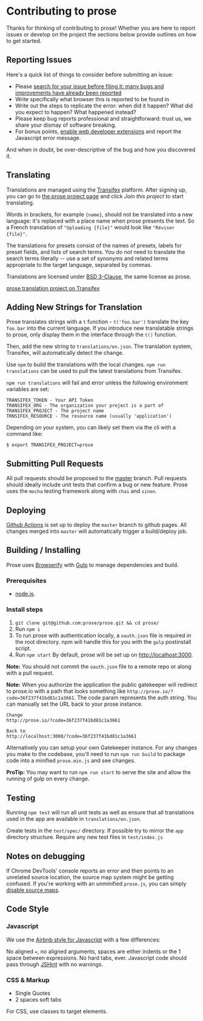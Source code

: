 # Contributing to prose

Thanks for thinking of contributing to prose! Whether you are here to report
issues or develop on the project the sections below provide
outlines on how to get started.

## Reporting Issues

Here's a quick list of things to consider before submitting an issue:

* Please [search for your issue before filing it: many bugs and improvements have already been reported](https://github.com/prose/prose/issues)
* Write specifically what browser this is reported to be found in
* Write out the steps to replicate the error: when did it happen? What did you expect to happen? What happened instead?
* Please keep bug reports professional and straightforward: trust us, we share your dismay of software breaking.
* For bonus points, [enable web developer extensions](http://debugbrowser.com) and report the
  Javascript error message.

And when in doubt, be over-descriptive of the bug and how you discovered it.

## Translating

Translations are managed using the
[Transifex](https://explore.transifex.com/tristen/prose/) platform. After
signing up, you can go to [the prose project
page](https://explore.transifex.com/tristen/prose/) and click *Join this project* to start translating.

Words in brackets, for example `{name}`, should not be translated into a
new language: it's replaced with a place name when prose presents the text. So a
French translation of `"Uploading {file}"` would look like
`"Réviser {file}"`.

The translations for presets consist of the names of presets, labels for
preset fields, and lists of search terms. You do _not_ need to translate the
search terms literally -- use a set of synonyms and related terms appropriate
to the target language, separated by commas.

Translations are licensed under
[BSD 3-Clause](LICENSE.md), the same license
as prose.

[prose translation project on
Transifex](https://explore.transifex.com/tristen/prose/)

## Adding New Strings for Translation

Prose translates strings with a `t` function - `t('foo.bar')` translate the key
`foo.bar` into the current language. If you introduce new translatable strings
to prose, only display them in the interface through the `t()` function.

Then, add the new string to `translations/en.json`. The translation system,
Transifex, will automatically detect the change.

Use `npm` to build the translations with the local changes.
`npm run translations` can be used to pull the latest translations from Transifex.

`npm run translations` will fail and error unless the following environment variables are set:
```
TRANSIFEX_TOKEN - Your API Token
TRANSIFEX_ORG - The organization your project is a part of
TRANSIFEX_PROJECT - The project name
TRNSIFEX_RESOURCE - The resource name (usually 'application')
```
Depending on your system, you can likely set them via the cli with a command like:
```
$ export TRANSIFEX_PROJECT=prose
```

## Submitting Pull Requests

All pull requests should be proposed to the [master](https://github.com/prose/prose/tree/master) branch. Pull requests should ideally include unit tests that confirm a bug or new feature. Prose uses the `mocha` testing framework along with `chai` and `sinon`.

## Deploying

[Github Actions](https://github.com/prose/prose/actions/workflows/deploy.yml) is set up to deploy the `master` branch to github pages. All changes merged into `master` will automatically trigger a build/deploy job.

## Building / Installing

Prose uses [Browserify](http://browserify.org) with [Gulp](http://gulpjs.com/)
to manage dependencies and build.

### Prerequisites
- [node.js](http://nodejs.org/).

### Install steps

1. `git clone git@github.com:prose/prose.git && cd prose/`
2. Run `npm i`
3. To run prose with authentication locally, a `oauth.json` file is required in the
root directory. npm will handle this for you with the `gulp` postinstall script.
4. Run `npm start` By default, prose will be set up on [http://localhost:3000](http://localhost:3000).

__Note:__ You should not commit the `oauth.json` file to a remote repo or along with a pull
request.

__Note:__ When you authorize the application the public gatekeeper will redirect
to prose.io with a path that looks something like `http://prose.io/?code=36f237f41bd81c1a3661`. The code
param represents the auth string. You can manually set the URL back to your prose instance.

    Change
    http://prose.io/?code=36f237f41bd81c1a3661

    Back to
    http://localhost:3000/?code=36f237f41bd81c1a3661

Alternatively you can setup your own Gatekeeper instance. For any changes you make
to the codebase, you'll need to run `npm run build` to package code into a minified `prose.min.js`
and see changes.

__ProTip:__ You may want to run `npm run start` to serve the site and allow the running of gulp on every change.

## Testing

Running `npm test` will run all unit tests as well as ensure that all translations used in the app are available in `translations/en.json`.

Create tests in the `test/spec/` directory. If possible try to mirror the `app` directory structure.
Require any new test files in `test/index.js`

## Notes on debugging

If Chrome DevTools' console reports an error and then points to an unrelated source location, the source map system might be getting confused. If you're working with an unminified `prose.js`, you can simply [disable source maps](https://developer.chrome.com/devtools/docs/javascript-debugging#source-maps).

## Code Style

### Javascript

We use the [Airbnb style for Javascript](https://github.com/airbnb/javascript) with a few differences:

No aligned `=`, no aligned arguments, spaces are either indents or the 1
space between expressions. No hard tabs, ever. Javascript code should pass
through [JSHint](http://www.jshint.com/) with no warnings.

### CSS & Markup
- Single Quotes
- 2 spaces soft tabs

For CSS, use classes to target elements.
